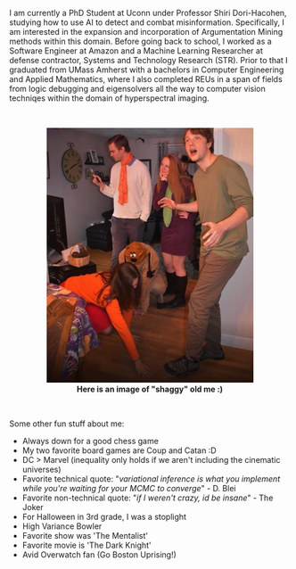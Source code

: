 
I am currently a PhD Student at Uconn under Professor Shiri Dori-Hacohen, studying how to use AI to detect and combat misinformation. Specifically, I am interested in the expansion and incorporation of Argumentation Mining methods within this domain. Before going back to school, I worked as a Software Engineer at Amazon and a Machine Learning Researcher at defense contractor, Systems and Technology Research (STR). Prior to that I graduated from UMass Amherst with a bachelors in Computer Engineering and Applied Mathematics, where I also completed REUs in a span of fields from logic debugging and eigensolvers all the way to computer vision techniqes within the domain of hyperspectral imaging.
  
<br/>
<p align="center">
  <img src="/images/other/im_shaggy.png">
  <br><b>Here is an image of "shaggy" old me :)</b>
</p>
<br/>
  
Some other fun stuff about me:  
   - Always down for a good chess game
   - My two favorite board games are Coup and Catan :D
   - DC > Marvel (inequality only holds if we aren't including the cinematic universes)
   - Favorite technical quote: "*variational inference is what you implement while you're waiting for your MCMC to converge*" - D. Blei
   - Favorite non-technical quote: "*if I weren't crazy, id be insane*" - The Joker
   - For Halloween in 3rd grade, I was a stoplight     
   - High Variance Bowler  
   - Favorite show was 'The Mentalist'
   - Favorite movie is 'The Dark Knight'
   - Avid Overwatch fan (Go Boston Uprising!)
